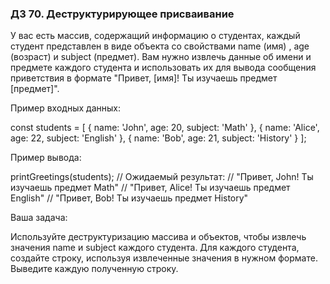 ### ДЗ 70. Деструктурирующее присваивание

У вас есть массив, содержащий информацию о студентах, каждый студент представлен в виде объекта со свойствами name (имя)
, age (возраст) и subject (предмет). Вам нужно извлечь данные об имени и предмете каждого студента и использовать их для
вывода сообщения приветствия в формате "Привет, [имя]! Ты изучаешь предмет [предмет]".

Пример входных данных:

const students = [
{ name: 'John', age: 20, subject: 'Math' },
{ name: 'Alice', age: 22, subject: 'English' },
{ name: 'Bob', age: 21, subject: 'History' }
];

Пример вывода:

printGreetings(students);
// Ожидаемый результат:
// "Привет, John! Ты изучаешь предмет Math"
// "Привет, Alice! Ты изучаешь предмет English"
// "Привет, Bob! Ты изучаешь предмет History"

Ваша задача:

Используйте деструктуризацию массива и объектов, чтобы извлечь значения name и subject каждого студента.
Для каждого студента, создайте строку, используя извлеченные значения в нужном формате.
Выведите каждую полученную строку.
